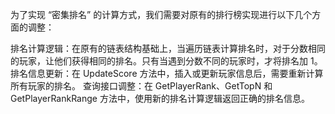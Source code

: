 为了实现 “密集排名” 的计算方式，我们需要对原有的排行榜实现进行以下几个方面的调整：

排名计算逻辑：在原有的链表结构基础上，当遍历链表计算排名时，对于分数相同的玩家，让他们获得相同的排名。只有当遇到分数不同的玩家时，才将排名加 1。
排名信息更新：在 UpdateScore 方法中，插入或更新玩家信息后，需要重新计算所有玩家的排名。
查询接口调整：在 GetPlayerRank、GetTopN 和 GetPlayerRankRange 方法中，使用新的排名计算逻辑返回正确的排名信息。